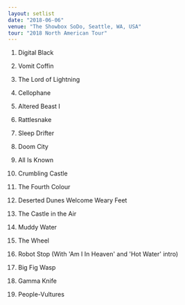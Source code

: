 ```yaml
---
layout: setlist
date: "2018-06-06"
venue: "The Showbox SoDo, Seattle, WA, USA"
tour: "2018 North American Tour"
---
```



 1. Digital Black

 2. Vomit Coffin

 3. The Lord of Lightning

 4. Cellophane

 5. Altered Beast I

 6. Rattlesnake

 7. Sleep Drifter

 8. Doom City

 9. All Is Known

10. Crumbling Castle

11. The Fourth Colour

12. Deserted Dunes Welcome Weary Feet

13. The Castle in the Air

14. Muddy Water

15. The Wheel

16. Robot Stop
    (With 'Am I In Heaven' and 'Hot Water' intro)

17. Big Fig Wasp

18. Gamma Knife

19. People-Vultures


